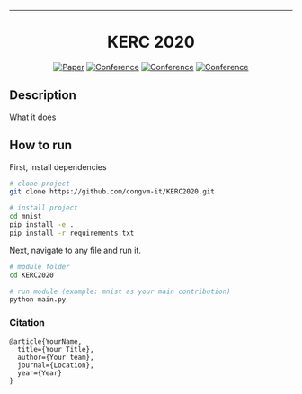 
---

<div align="center">    
 
# KERC 2020

[![Paper](http://img.shields.io/badge/paper-arxiv.1001.2234-B31B1B.svg)](https://www.nature.com/articles/nature14539)
[![Conference](http://img.shields.io/badge/NeurIPS-2019-4b44ce.svg)](https://papers.nips.cc/book/advances-in-neural-information-processing-systems-31-2018)
[![Conference](http://img.shields.io/badge/ICLR-2019-4b44ce.svg)](https://papers.nips.cc/book/advances-in-neural-information-processing-systems-31-2018)
[![Conference](http://img.shields.io/badge/AnyConference-year-4b44ce.svg)](https://papers.nips.cc/book/advances-in-neural-information-processing-systems-31-2018)  
<!--
ARXIV   
[![Paper](http://img.shields.io/badge/arxiv-math.co:1480.1111-B31B1B.svg)](https://www.nature.com/articles/nature14539)
-->
<!-- ![CI testing](https://github.com/PyTorchLightning/deep-learning-project-template/workflows/CI%20testing/badge.svg?branch=master&event=push) -->


<!--  
Conference   
-->   
</div>
 
## Description   
What it does   

## How to run   

First, install dependencies   

``` bash
# clone project   
git clone https://github.com/congvm-it/KERC2020.git

# install project   
cd mnist
pip install -e .   
pip install -r requirements.txt
 ```   
 Next, navigate to any file and run it.   
 ```bash
# module folder
cd KERC2020

# run module (example: mnist as your main contribution)   
python main.py    
```

### Citation   

```
@article{YourName, 
  title={Your Title}, 
  author={Your team}, 
  journal={Location}, 
  year={Year}
}
```   
